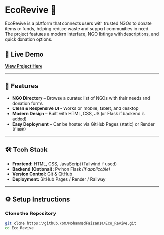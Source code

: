 # EcoRevive 🌱

EcoRevive is a platform that connects users with trusted NGOs to donate items or funds, helping reduce waste and support communities in need.  
The project features a modern interface, NGO listings with descriptions, and quick donation options.

## 🚀 Live Demo
[**View Project Here**](https://MohammedFaizan10.github.io/Eco_Revive/)  


---

## 📌 Features
- **NGO Directory** – Browse a curated list of NGOs with their needs and donation forms  
- **Clean & Responsive UI** – Works on mobile, tablet, and desktop  
- **Modern Design** – Built with HTML, CSS, JS (or Flask if backend is added)  
- **Easy Deployment** – Can be hosted via GitHub Pages (static) or Render (Flask)  

---

## 🛠️ Tech Stack
- **Frontend:** HTML, CSS, JavaScript (Tailwind if used)  
- **Backend (Optional):** Python Flask *(if applicable)*  
- **Version Control:** Git & GitHub  
- **Deployment:** GitHub Pages / Render / Railway  

---

## ⚙️ Setup Instructions

### Clone the Repository
```bash
git clone https://github.com/MohammedFaizan10/Eco_Revive.git
cd Eco_Revive
